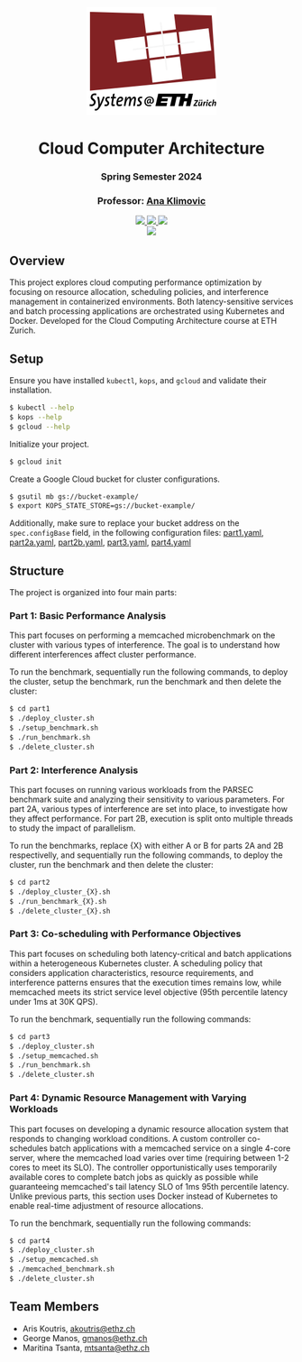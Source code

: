 <div align="center">

  <img src="assets/systems-logo.png">
  
# Cloud Computer Architecture
### Spring Semester 2024
### Professor: [Ana Klimovic](https://anakli.inf.ethz.ch)


<a href="#">
    <img src="https://img.shields.io/badge/Python-3.10-1cb855">
</a>
<a href="#">
    <img src="https://img.shields.io/badge/Kubernetes-v1.29.2-0388fc">
</a>
<a href="#">
    <img src="https://img.shields.io/badge/Cloud-Google-F4B400">
</a>
<br>
<a href="#">
    <img src="https://img.shields.io/badge/License-MIT-8a0023">
</a>

</div>

## Overview

This project explores cloud computing performance optimization by focusing on resource allocation, scheduling policies, and interference management in containerized environments. Both latency-sensitive services and batch processing applications are orchestrated using Kubernetes and Docker. Developed for the Cloud Computing Architecture course at ETH Zurich.

## Setup

Ensure you have installed `kubectl`, `kops`, and `gcloud` and validate their installation.

```bash
$ kubectl --help
$ kops --help
$ gcloud --help
```

Initialize your project.

```bash
$ gcloud init
```

Create a Google Cloud bucket for cluster configurations.

```bash
$ gsutil mb gs://bucket-example/
$ export KOPS_STATE_STORE=gs://bucket-example/
```

Additionally, make sure to replace your bucket address on the `spec.configBase` field, in the following configuration files: [part1.yaml](part1/part1.yaml), [part2a.yaml](part2/part2a.yaml), [part2b.yaml](part2/part2b.yaml), [part3.yaml](part3/part3.yaml), [part4.yaml](part4/part4.yaml)

## Structure
The project is organized into four main parts:

### Part 1: Basic Performance Analysis
This part focuses on performing a memcached microbenchmark on the cluster with various types of interference. The goal is to understand how different interferences affect cluster performance.

To run the benchmark, sequentially run the following commands, to deploy the cluster, setup the benchmark, run the benchmark and then delete the cluster:
```bash
$ cd part1
$ ./deploy_cluster.sh
$ ./setup_benchmark.sh
$ ./run_benchmark.sh
$ ./delete_cluster.sh
```

### Part 2: Interference Analysis

This part focuses on running various workloads from the PARSEC benchmark suite and analyzing their sensitivity to various parameters. For part 2A, various types of interference are set into place, to investigate how they affect performance. For part 2B, execution is split onto multiple threads to study the impact of parallelism. 

To run the benchmarks, replace {X} with either A or B for parts 2A and 2B respectivelly, and sequentially run the following commands, to deploy the cluster, run the benchmark and then delete the cluster:
```bash
$ cd part2
$ ./deploy_cluster_{X}.sh
$ ./run_benchmark_{X}.sh
$ ./delete_cluster_{X}.sh
```

### Part 3: Co-scheduling with Performance Objectives

This part focuses on scheduling both latency-critical and batch applications within a heterogeneous Kubernetes cluster. A scheduling policy that considers application characteristics, resource requirements, and interference patterns ensures that the execution times remains low, while memcached meets its strict service level objective (95th percentile latency under 1ms at 30K QPS).

To run the benchmark, sequentially run the following commands:
```bash
$ cd part3
$ ./deploy_cluster.sh
$ ./setup_memcached.sh
$ ./run_benchmark.sh
$ ./delete_cluster.sh
```

### Part 4: Dynamic Resource Management with Varying Workloads

This part focuses on developing a dynamic resource allocation system that responds to changing workload conditions. A custom controller co-schedules batch applications with a memcached service on a single 4-core server, where the memcached load varies over time (requiring between 1-2 cores to meet its SLO). The controller opportunistically uses temporarily available cores to complete batch jobs as quickly as possible while guaranteeing memcached's tail latency SLO of 1ms 95th percentile latency. Unlike previous parts, this section uses Docker instead of Kubernetes to enable real-time adjustment of resource allocations.

To run the benchmark, sequentially run the following commands:
```bash
$ cd part4
$ ./deploy_cluster.sh
$ ./setup_memcached.sh
$ ./memcached_benchmark.sh
$ ./delete_cluster.sh
```

## Team Members
* Aris Koutris, [akoutris@ethz.ch](mailto:akoutris@ethz.ch)
* George Manos,  [gmanos@ethz.ch](mailto:gmanos@ethz.ch)
* Maritina Tsanta, [mtsanta@ethz.ch](mailto:mtsanta@ethz.ch)
